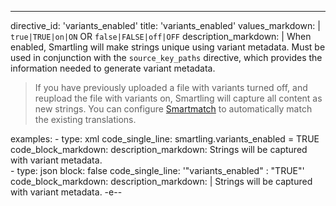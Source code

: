 ---
directive_id: 'variants_enabled'
title: 'variants_enabled'
values_markdown: |
  `true|TRUE|on|ON` OR `false|FALSE|off|OFF`
description_markdown: |
  When enabled, Smartling will make strings unique using variant metadata. Must be used in conjunction with the `source_key_paths` directive, which provides the information needed to generate variant metadata.
  
  > If you have previously uploaded a file with variants turned off, and reupload the file with variants on, Smartling will capture all content as new strings. You can configure [Smartmatch](/support/articles/smartmatch-settings/) to automatically match the existing translations.
  
examples:
    - type: xml
      code_single_line: smartling.variants_enabled = TRUE
      code_block_markdown:
      description_markdown:
        Strings will be captured with variant metadata.  
    - type: json
      block: false
      code_single_line: '"variants_enabled" : "TRUE"'
      code_block_markdown:
      description_markdown: |
        Strings will be captured with variant metadata.
-e--